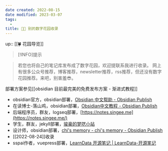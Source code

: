 ```yaml
---
date created: 2022-08-15
date modified: 2023-03-07
tags:
  - 
title: 👬🏻 别的数字花园收录
---
```


up:: [[🍀 花园导览]]

>[!INFO]提示

>

>若您也将自己的笔记库发布成了数字花园，欢迎提联系我进行收录。
>网上有很多公众号推荐，博客推荐，newsletter推荐，rss推荐，但还没有数字花园推荐。来吧，别害羞😎。

部署方案参见[[obsidian 目前最完美的免费发布方案 - 渐进式教程]]

- obsidian官方，obsidian部署，[Obsidian 中文帮助 - Obsidian Publish](https://publish.obsidian.md/help-zh/)
- 在读博士-落山鸡，obsidian部署，[Obsidian中文教程 - Obsidian Publish](https://publish.obsidian.md/chinesehelp)
- 后端程序员，群友，logseq部署，[https://notes.singee.me](https://notes.singee.me/)
- 学生，群友，jekyll部署，[骏豪的梦呓小站](https://notes.zustcv.fun)
- 设计师，obsidian部署，[chi's memory - chi's memory - Obsidian Publish](https://publish.obsidian.md/chiux/chi's+memory)
- [[2022-08-24]]收录
- sspai作者，vuepress部署，[LearnData 开源笔记 | LearnData-开源笔记](https://newzone.top/)

